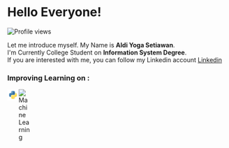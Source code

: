 # Hello Everyone! 
![Profile views](https://komarev.com/ghpvc/?username=melifeandmetime&color=brightgreen)

Let me introduce myself. My Name is **Aldi Yoga Setiawan**.\
I'm Currently College Student on **Information System Degree**.\
If you are interested  with me, you can follow my Linkedin account [Linkedin](https://www.linkedin.com/in/aldi-yoga-setiawan/) 

### Improving Learning on :
<img align="left" alt="Python" width="26px" src="https://raw.githubusercontent.com/github/explore/80688e429a7d4ef2fca1e82350fe8e3517d3494d/topics/python/python.png" />
<img align="left" alt="Machine Learning" width="26px" src= "https://github.com/melifeandmetime/melifeandmetime/assets/104113285/1b68ddd9-94a9-4abc-b6ff-680a39b887aa" />
